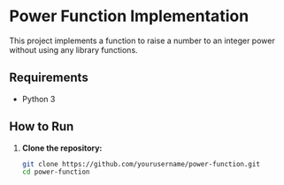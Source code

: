 # Power Function Implementation

This project implements a function to raise a number to an integer power without using any library functions.

## Requirements

- Python 3

## How to Run

1. **Clone the repository:**
   ```bash
   git clone https://github.com/yourusername/power-function.git
   cd power-function
